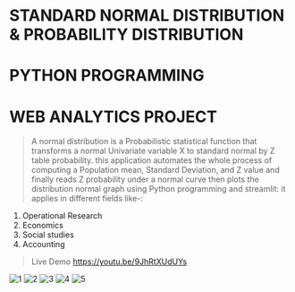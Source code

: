 # STANDARD NORMAL DISTRIBUTION & PROBABILITY DISTRIBUTION
# PYTHON PROGRAMMING
# WEB ANALYTICS PROJECT

> A normal distribution is a Probabilistic statistical function that transforms a normal Univariate variable X to standard normal by Z table probability.  this application automates the whole process of computing a Population mean, Standard Deviation, and Z value and finally reads Z probability under a normal curve  then plots the distribution normal graph using Python programming and streamlit:  it applies in different fields like-:

1. Operational Research
2. Economics
3. Social studies
4. Accounting

> Live Demo
https://youtu.be/9JhRtXUdUYs

![1](https://github.com/shamiraty/normal-distribution-python-web-project/assets/129072179/d075fc15-d254-4c1f-afc1-171c390615e9)
![2](https://github.com/shamiraty/normal-distribution-python-web-project/assets/129072179/f5690196-8d47-44b1-8bf8-63cd0faaa6c1)
![3](https://github.com/shamiraty/normal-distribution-python-web-project/assets/129072179/f2f54ce4-30e1-40ab-821e-566990f7413e)
![4](https://github.com/shamiraty/normal-distribution-python-web-project/assets/129072179/0a2c232a-8c0d-441d-8c41-b23ce045fbcf)
![5](https://github.com/shamiraty/normal-distribution-python-web-project/assets/129072179/4ae17e42-d852-481a-8df9-04f22c5ccfc6)
